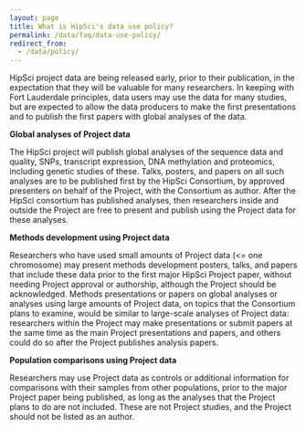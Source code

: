 ```yaml
---
layout: page
title: What is HipSci's data use policy?
permalink: /data/faq/data-use-policy/
redirect_from:
  - /data/policy/
---
```


HipSci project data are being released early, prior to their publication, in the expectation that they will be valuable for many researchers. In keeping with Fort Lauderdale principles, data users may use the data for many studies, but are expected to allow the data producers to make the first presentations and to publish the first papers with global analyses of the data.

**Global analyses of Project data**

The HipSci project will publish global analyses of the sequence data and quality, SNPs, transcript expression, DNA methylation and proteomics, including genetic studies of these. Talks, posters, and papers on all such analyses are to be published first by the HipSci Consortium, by approved presenters on behalf of the Project, with the Consortium as author. After the HipSci consortium has published analyses, then researchers inside and outside the Project are free to present and publish using the Project data for these analyses.

**Methods development using Project data**

Researchers who have used small amounts of Project data (<= one chromosome) may present methods development posters, talks, and papers that include these data prior to the first major HipSci Project paper, without needing Project approval or authorship, although the Project should be acknowledged. Methods presentations or papers on global analyses or analyses using large amounts of Project data, on topics that the Consortium plans to examine, would be similar to large-scale analyses of Project data: researchers within the Project may make presentations or submit papers at the same time as the main Project presentations and papers, and others could do so after the Project publishes analysis papers.

**Population comparisons using Project data**

Researchers may use Project data as controls or additional information for comparisons with their samples from other populations, prior to the major Project paper being published, as long as the analyses that the Project plans to do are not included. These are not Project studies, and the Project should not be listed as an author.

